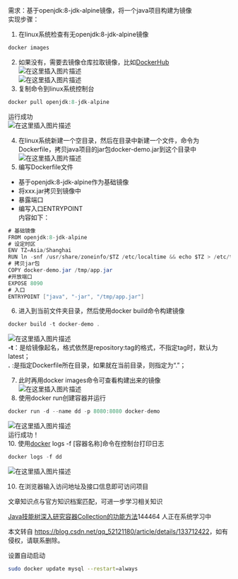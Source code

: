  

需求：基于openjdk:8-jdk-alpine镜像，将一个java项目构建为镜像  
实现步骤：

1.  在linux系统检查有无openjdk:8-jdk-alpine镜像

```java
docker images
```

2.  如果没有，需要去镜像仓库拉取镜像，比如[DockerHub](https://hub-stage.docker.com/)  
    ![在这里插入图片描述](https://img-blog.csdnimg.cn/c2a4391e57e54133945c5d58abe5ea28.png)  
    ![在这里插入图片描述](https://img-blog.csdnimg.cn/00488761029641388693f44c8153f485.png)
3.  复制命令到linux系统控制台

```java
docker pull openjdk:8-jdk-alpine
```

运行成功  
![在这里插入图片描述](https://img-blog.csdnimg.cn/e361376ff2954ba992f3cdeda6f5d518.png)

4.  在linux系统新建一个空目录，然后在目录中新建一个文件，命令为Dockerfile，拷贝java项目的jar包docker-demo.jar到这个目录中  
    ![在这里插入图片描述](https://img-blog.csdnimg.cn/edc44d4d5b7d4a54929c2d3765dd0493.png)
5.  编写Dockerfile文件

*   基于openjdk:8-jdk-alpine作为基础镜像
*   将xxx.jar拷贝到镜像中
*   暴露端口
*   编写入口ENTRYPOINT  
    内容如下：

```java
# 基础镜像
FROM openjdk:8-jdk-alpine
# 设定时区
ENV TZ=Asia/Shanghai
RUN ln -snf /usr/share/zoneinfo/$TZ /etc/localtime && echo $TZ > /etc/timezone
# 拷贝jar包
COPY docker-demo.jar /tmp/app.jar
#开放端口
EXPOSE 8090
# 入口
ENTRYPOINT ["java", "-jar", "/tmp/app.jar"]
```

6.  进入到当前文件夹目录，然后使用docker build命令构建镜像

```java
docker build -t docker-demo .
```

![在这里插入图片描述](https://img-blog.csdnimg.cn/0da33f17690d48f898d7b07f4ef28fd6.png)  
**\-t**：是给镜像起名，格式依然是repository:tag的格式，不指定tag时，默认为latest；  
**.** :是指定Dockerfile所在目录，如果就在当前目录，则指定为“.”；

7.  此时再用docker images命令可查看构建出来的镜像  
    ![在这里插入图片描述](https://img-blog.csdnimg.cn/619d0c0f80094de3a8caf463e56ae662.png)
8.  使用docker run创建容器并运行

```java
docker run -d --name dd -p 8080:8080 docker-demo
```

![在这里插入图片描述](https://img-blog.csdnimg.cn/89ded1760dce4925848642744927a94f.png)  
运行成功！  
10\. 使用[docker](https://so.csdn.net/so/search?q=docker&spm=1001.2101.3001.7020) logs -f \[容器名称\]命令在控制台打印日志

```java
docker logs -f dd
```

![在这里插入图片描述](https://img-blog.csdnimg.cn/f6b4581d696e44ce8345f09d114c0401.png)

10.  在浏览器输入访问地址及接口信息即可访问项目

 

文章知识点与官方知识档案匹配，可进一步学习相关知识

[Java技能树](https://edu.csdn.net/skill/java/java-20cad95081b4475aaac1c1ebf7af0253?utm_source=csdn_ai_skill_tree_blog)[深入研究容器](https://edu.csdn.net/skill/java/java-20cad95081b4475aaac1c1ebf7af0253?utm_source=csdn_ai_skill_tree_blog)[Collection的功能方法](https://edu.csdn.net/skill/java/java-20cad95081b4475aaac1c1ebf7af0253?utm_source=csdn_ai_skill_tree_blog)144464 人正在系统学习中

本文转自 <https://blog.csdn.net/qq_52121180/article/details/133712422>，如有侵权，请联系删除。

设置自动启动

```bash
sudo docker update mysql --restart=always
```